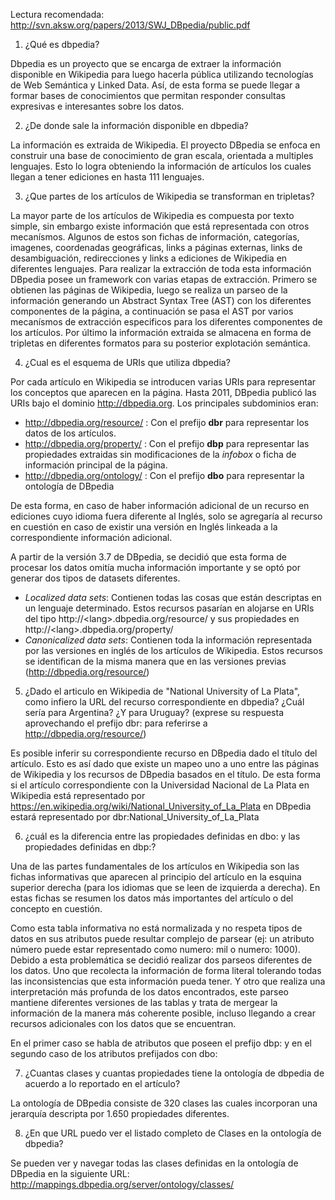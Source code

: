 
Lectura recomendada:
http://svn.aksw.org/papers/2013/SWJ_DBpedia/public.pdf

1. ¿Qué es dbpedia?

Dbpedia es un proyecto que se encarga de extraer la información disponible en Wikipedia para luego hacerla pública utilizando tecnologías de Web Semántica y Linked Data. Así, de esta forma se puede llegar a formar bases de conocimientos que permitan responder consultas expresivas e interesantes sobre los datos.

2. ¿De donde sale la información disponible en dbpedia?

La información es extraida de Wikipedia. El proyecto DBpedia se enfoca en construir una base de conocimiento de gran escala, orientada a multiples lenguajes. Esto lo logra obteniendo la información de artículos los cuales llegan a tener ediciones en hasta 111 lenguajes.

3. ¿Que partes de los artículos de Wikipedia se transforman en tripletas?

La mayor parte de los artículos de Wikipedia es compuesta por texto simple, sin embargo existe información que está representada con otros mecanísmos. Algunos de estos son fichas de información, categorías, imagenes, coordenadas geográficas, links a páginas externas, links de desambiguación, redirecciones y links a ediciones de Wikipedia en diferentes lenguajes.
Para realizar la extracción de toda esta información DBpedia posee un framework con varias etapas de extracción. Primero se obtienen las páginas de Wikipedia, luego se realiza un parseo de la información generando un Abstract Syntax Tree (AST) con los diferentes componentes de la página, a continuación se pasa el AST por varios mecanísmos de extracción especificos para los diferentes componentes de los artículos. Por último la información extraida se almacena en forma de tripletas en diferentes formatos para su posterior explotación semántica.

4. ¿Cual es el esquema de URIs que utiliza dbpedia?

Por cada artículo en Wikipedia se introducen varias URIs para representar los conceptos que aparecen en la página. Hasta 2011, DBpedia publicó las URIs bajo el dominio http://dbpedia.org. Los principales subdominios eran:
- http://dbpedia.org/resource/ : Con el prefijo **dbr** para representar los datos de los artículos.
- http://dbpedia.org/property/ : Con el prefijo **dbp** para representar las propiedades extraidas sin modificaciones de la *infobox* o ficha de información principal de la página.
- http://dbpedia.org/ontology/ : Con el prefijo **dbo** para representar la ontología de DBpedia

De esta forma, en caso de haber información adicional de un recurso en ediciones cuyo idioma fuera diferente al Inglés, solo se agregaría al recurso en cuestión en caso de existir una versión en Inglés linkeada a la correspondiente información adicional.

A partir de la versión 3.7 de DBpedia, se decidió que esta forma de procesar los datos omitía mucha información importante y se optó por generar dos tipos de datasets diferentes.
- *Localized data sets*: Contienen todas las cosas que están descriptas en un lenguaje determinado. Estos recursos pasarían en alojarse en URIs del tipo http://\<lang\>.dbpedia.org/resource/ y sus propiedades en http://\<lang\>.dbpedia.org/property/
- *Canonicalized data sets*: Contienen toda la información representada por las versiones en inglés de los artículos de Wikipedia. Estos recursos se identifican de la misma manera que en las versiones previas (http://dbpedia.org/resource/)


5. ¿Dado el articulo en Wikipedia de "National University of La Plata", como infiero la URL del recurso correspondiente en dbpedia? ¿Cuál sería para Argentina? ¿Y para Uruguay? (exprese su respuesta aprovechando el prefijo dbr:  para referirse a http://dbpedia.org/resource/)

Es posible inferir su correspondiente recurso en DBpedia dado el título del artículo. Esto es así dado que existe un mapeo uno a uno entre las páginas de Wikipedia y los recursos de DBpedia basados en el título.
De esta forma si el artículo correspondiente con la Universidad Nacional de La Plata en Wikipedia está representado por https://en.wikipedia.org/wiki/National_University_of_La_Plata en DBpedia estará representado por dbr:National_University_of_La_Plata

6. ¿cuál es la diferencia entre las propiedades definidas en dbo: y las propiedades definidas en dbp:?

Una de las partes fundamentales de los artículos en Wikipedia son las fichas informativas que aparecen al principio del artículo en la esquina superior derecha (para los idiomas que se leen de izquierda a derecha). En estas fichas se resumen los datos más importantes del artículo o del concepto en cuestión.

Como esta tabla informativa no está normalizada y no respeta tipos de datos en sus atributos puede resultar complejo de parsear (ej: un atributo número puede estar representado como numero: mil o numero: 1000). Debido a esta problemática se decidió realizar dos parseos diferentes de los datos. 
Uno que recolecta la información de forma literal tolerando todas las inconsistencias que esta información pueda tener. Y otro que realiza una interpretación más profunda de los datos encontrados,  este parseo mantiene diferentes versiones de las tablas y trata de mergear la información de la manera más coherente posible, incluso llegando a crear recursos adicionales con los datos que se encuentran.

En el primer caso se habla de atributos que poseen el prefijo dbp: y en el segundo caso de los atributos prefijados con dbo:

7.  ¿Cuantas clases y cuantas propiedades tiene la ontología de dbpedia de acuerdo a lo reportado en el artículo?

La ontología de DBpedia consiste de 320 clases las cuales incorporan una jerarquía descripta por 1.650 propiedades diferentes.

8. ¿En que URL puedo ver el listado completo de Clases en la ontología de dbpedia?

Se pueden ver y navegar todas las clases definidas en la ontología de DBpedia en la siguiente URL: http://mappings.dbpedia.org/server/ontology/classes/